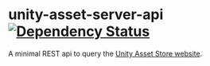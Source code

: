 unity-asset-server-api [![Dependency Status](https://gemnasium.com/Kl0tl/unity-asset-store-api.svg)](https://gemnasium.com/Kl0tl/unity-asset-store-api)
======================

A minimal REST api to query the [Unity Asset Store website](https://www.assetstore.unity3d.com).
